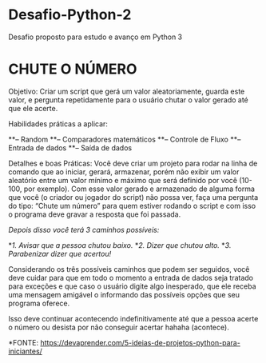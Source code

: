 # Desafio-Python-2
Desafio proposto para estudo e avanço em Python 3

# CHUTE O NÚMERO

Objetivo: Criar um script que gerá um valor aleatoriamente, guarda este valor, e pergunta repetidamente para o usuário chutar o valor gerado até que ele acerte.

Habilidades práticas a aplicar:

**– Random
**– Comparadores matemáticos
**– Controle de Fluxo
**– Entrada de dados
**– Saída de dados

Detalhes e boas Práticas: Você deve criar um projeto para rodar na linha de comando que ao iniciar, gerará, armazenar, porém não exibir um valor aleatório entre um valor mínimo e máximo que será definido por você (10-100, por exemplo). Com esse valor gerado e armazenado de alguma forma que você (o criador ou jogador do script) não possa ver, faça uma pergunta do tipo: “Chute um número” para quem estiver rodando o script e com isso o programa deve gravar a resposta que foi passada.

*Depois disso você terá 3 caminhos possíveis:* 

**1. Avisar que a pessoa chutou baixo.*
**2. Dizer que chutou alto.*
**3. Parabenizar dizer que acertou!*

Considerando os três possíveis caminhos que podem ser seguidos, você deve cuidar para que em todo o momento a entrada de dados seja tratado para exceções e que caso o usuário digite algo inesperado, que ele receba uma mensagem amigável o informando das possíveis opções que seu programa oferece. 

Isso deve continuar acontecendo indefinitivamente até que a pessoa acerte o número ou desista por não conseguir acertar hahaha (acontece).

*FONTE: https://devaprender.com/5-ideias-de-projetos-python-para-iniciantes/
